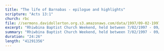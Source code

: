 ```yaml
---
title: "The life of Barnabas - epilogue and highlights"
scripture: "Acts 13:1"
church: rbc
file: //sermons.davidollerton.org.s3.amazonaws.com/data/1997/09-02-1997.mp3
excerpt: "Rhiwbina Baptist Church Weekend, held between 7/02/1997 - 09/02/1997. David Ollerton ends the weekend with an epilogue and highlights by Alan James"
summary: "Rhiwbina Baptist Church Weekend, held between 7/02/1997 - 09/02/1997. David Ollerton ends the weekend with an epilogue and highlights by Alan James"
duration: "24:26"
length: "41291356"
---
```

